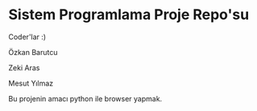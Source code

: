 # Sistem Programlama Proje Repo'su


Coder'lar :)

Özkan Barutcu 

Zeki Aras

Mesut Yılmaz

Bu projenin amacı python ile browser yapmak.


